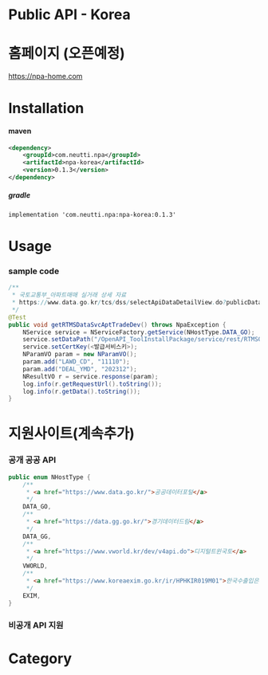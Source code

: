 # Public API - Korea

# 홈페이지 (오픈예정)
https://npa-home.com

# Installation 
#### maven
```xml
<dependency>
    <groupId>com.neutti.npa</groupId>
    <artifactId>npa-korea</artifactId>
    <version>0.1.3</version>
</dependency>
```
##### gradle
    implementation 'com.neutti.npa:npa-korea:0.1.3'

# Usage
### sample code
```java
/**
 * 국토교통부_아파트매매 실거래 상세 자료
 * https://www.data.go.kr/tcs/dss/selectApiDataDetailView.do?publicDataPk=15057511
 */
@Test
public void getRTMSDataSvcAptTradeDev() throws NpaException {
    NService service = NServiceFactory.getService(NHostType.DATA_GO);
    service.setDataPath("/OpenAPI_ToolInstallPackage/service/rest/RTMSOBJSvc/getRTMSDataSvcAptTradeDev");
    service.setCertKey(<발급서비스키>);
    NParamVO param = new NParamVO();
    param.add("LAWD_CD", "11110");
    param.add("DEAL_YMD", "202312");
    NResultVO r = service.response(param);
    log.info(r.getRequestUrl().toString());
    log.info(r.getData().toString());
}
```

# 지원사이트(계속추가)
### 공개 공공 API
```java
public enum NHostType {
    /**
     * <a href="https://www.data.go.kr/">공공데이터포털</a>
     */
    DATA_GO,
    /**
     * <a href="https://data.gg.go.kr/">경기데이터드림</a>
     */
    DATA_GG,
    /**
     * <a href="https://www.vworld.kr/dev/v4api.do">디지털트윈국토</a>
     */
    VWORLD,
    /**
     * <a href="https://www.koreaexim.go.kr/ir/HPHKIR019M01">한국수출입은행</a>
     */
    EXIM,
}
```
### 비공개 API 지원

# Category
